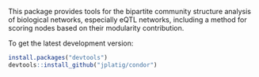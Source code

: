 This package provides tools for the bipartite community structure analysis of biological networks, especially eQTL networks, including a method for scoring nodes based on their modularity contribution.

To get the latest development version:
```r
install.packages("devtools")
devtools::install_github("jplatig/condor")
```

